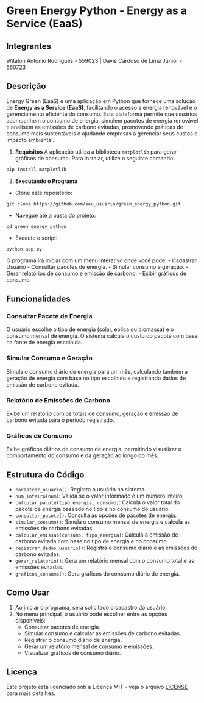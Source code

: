 # Green Energy Python - Energy as a Service (EaaS)

## Integrantes
Witalon Antonio Rodrigues - 559023 |
Davis Cardoso de Lima Junior - 560723

## Descrição
Energy Green (EaaS) é uma aplicação em Python que fornece uma solução de **Energy as a Service (EaaS)**, facilitando o acesso a energia renovável e o gerenciamento eficiente do consumo. Esta plataforma permite que usuários acompanhem o consumo de energia, simulem pacotes de energia renovável e analisem as emissões de carbono evitadas, promovendo práticas de consumo mais sustentáveis e ajudando empresas a gerenciar seus custos e impacto ambiental.

1. **Requisitos**
A aplicação utiliza a biblioteca `matplotlib` para gerar gráficos de consumo. Para instalar, utilize o seguinte comando:

```bash
pip install matplotlib
```

2. **Executando o Programa**

- Clone este repositório:
```
git clone https://github.com/seu_usuario/green_energy_python.git
```

- Navegue até a pasta do projeto:
```
cd green_energy_python
```

- Execute o script:
```
python app.py
```

O programa irá iniciar com um menu interativo onde você pode:
    - Cadastrar Usuário
    - Consultar pacotes de energia.
    - Simular consumo e geração.
    - Gerar relatórios de consumo e emissão de carbono.
    - Exibir gráficos de consumo

## Funcionalidades

### Consultar Pacote de Energia
O usuário escolhe o tipo de energia (solar, eólica ou biomassa) e o consumo mensal de energia. O sistema calcula o custo do pacote com base na fonte de energia escolhida.

### Simular Consumo e Geração
Simula o consumo diário de energia para um mês, calculando também a geração de energia com base no tipo escolhido e registrando dados de emissão de carbono evitada.

### Relatório de Emissões de Carbono
Exibe um relatório com os totais de consumo, geração e emissão de carbono evitada para o período registrado.

### Gráficos de Consumo
Exibe gráficos diários de consumo de energia, permitindo visualizar o comportamento do consumo e da geração ao longo do mês.

## Estrutura do Código
- `cadastrar_usuario()`: Registra o usuário no sistema.
- `num_inteiro(num)`: Valida se o valor informado é um número inteiro.
- `calcular_pacote(tipo_energia, consumo)`: Calcula o valor total do pacote de energia baseado no tipo e no consumo do usuário.
- `consultar_pacote()`: Consulta as opções de pacotes de energia.
- `simular_consumo()`: Simula o consumo mensal de energia e calcula as emissões de carbono evitadas.
- `calcular_emissao(consumo, tipo_energia)`: Calcula a emissão de carbono evitada com base no tipo de energia e no consumo.
- `registrar_dados_usuario()`: Registra o consumo diário e as emissões de carbono evitadas.
- `gerar_relatorio()`: Gera um relatório mensal com o consumo total e as emissões evitadas.
- `graficos_consumo()`: Gera gráficos do consumo diário de energia.

## Como Usar
1. Ao iniciar o programa, será solicitado o cadastro do usuário.
2. No menu principal, o usuário pode escolher entre as opções disponíveis:
    - Consultar pacotes de energia.
    - Simular consumo e calcular as emissões de carbono evitadas.
    - Registrar o consumo diário de energia.
    - Gerar um relatório mensal de consumo e emissões.
    - Visualizar gráficos de consumo diário.

## Licença
Este projeto está licenciado sob a Licença MIT - veja o arquivo [LICENSE](LICENSE) para mais detalhes.

